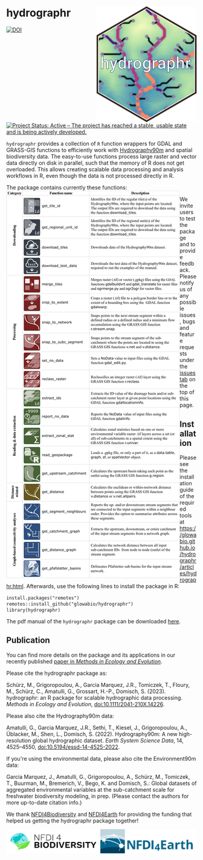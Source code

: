 # hydrographr <img src="man/figures/hydrographr.svg" align="right" />

[![DOI](https://zenodo.org/badge/DOI/10.5281/zenodo.7998072.svg)](https://doi.org/10.5281/zenodo.7998072)
[![Project Status: Active – The project has reached a stable, usable state and is being actively developed.](https://www.repostatus.org/badges/latest/active.svg)](https://www.repostatus.org/#active)

`hydrographr` provides a collection of `R` function wrappers for GDAL and GRASS-GIS functions to efficiently work with [Hydrography90m](https://essd.copernicus.org/articles/14/4525/2022/essd-14-4525-2022.html) and spatial biodiversity data. The easy-to-use functions process large raster and vector data directly on disk in parallel, such that the memory of R does not get overloaded. This allows creating scalable data processing and analysis workflows in R, even though the data is not processed directly in R.

The package contains currently these functions: 
<img src="man/figures/function_icons.png" align="left" />

We invite users to test the package and to provide feedback. Please notify us of any possible issues, bugs and feature requests under the [issues tab](https://github.com/glowabio/hydrographr/issues) on the top of this page.


Installation
-----------
Please see the installation guide of the required tools at https://glowabio.github.io/hydrographr/articles/hydrographr.html. Afterwards, use the following lines to install the package in R:

```{r}
install.packages("remotes")
remotes::install_github("glowabio/hydrographr")
library(hydrographr)
```
The pdf manual of the `hydrographr` package can be downloaded [here](https://github.com/glowabio/hydrographr/tree/main/man/pdf/hydrographr_1.2.0.pdf).


Publication
-----------
You can find more details on the package and its applications in our recently published
[paper in _Methods in Ecology and Evolution_](https://besjournals.onlinelibrary.wiley.com/doi/10.1111/2041-210X.14226). 


Please cite the hydrographr package as:

Schürz, M., Grigoropoulou, A., Garcia Marquez, J.R., Tomiczek, T., Floury, M., Schürz, C., Amatulli, G., Grossart, H.-P., Domisch, S. (2023). hydrographr: an R package for scalable hydrographic data processing. _Methods in Ecology and Evolution_, [doi:10.1111/2041-210X.14226](https://doi.org/10.1111/2041-210X.14226).

Please also cite the Hydrography90m data:

Amatulli, G., Garcia Marquez, J.R., Sethi, T., Kiesel, J., Grigoropoulou, A., Üblacker, M., Shen, L., Domisch, S. (2022). Hydrography90m: A new high-resolution global hydrographic dataset. _Earth System Science Data_, 14, 4525–4550, [doi:10.5194/essd-14-4525-2022](https://doi.org/10.5194/essd-14-4525-2022).

If you're using the environmental data, please also cite the Environment90m data:

Garcia Marquez, J., Amatulli, G., Grigoropoulou, A., Schürz, M., Tomiczek, T., Buurman, M., Bremerich, V., Bego, K. and Domisch, S.: Global datasets of aggregated environmental variables at the sub-catchment scale for freshwater biodiversity modeling, in prep.
(Please contact the authors for more up-to-date citation info.)


We thank [NFDI4Biodiversity](https://www.nfdi4biodiversity.org/en/) and [NFDI4Earth](https://www.nfdi4earth.de/) for providing the funding that helped us getting the hydrographr package together!

<img src="man/figures/nfdi_logos.png" align="left" />
